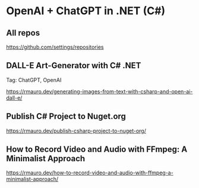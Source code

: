 # OpenAI + ChatGPT in .NET (C#)

## All repos

https://github.com/settings/repositories

## DALL-E Art-Generator with C# .NET

Tag: ChatGPT, OpenAI

https://rmauro.dev/generating-images-from-text-with-csharp-and-open-ai-dall-e/

## Publish C# Project to Nuget.org

https://rmauro.dev/publish-csharp-project-to-nuget-org/

## How to Record Video and Audio with FFmpeg: A Minimalist Approach

https://rmauro.dev/how-to-record-video-and-audio-with-ffmpeg-a-minimalist-approach/
